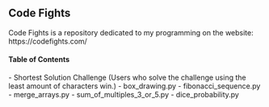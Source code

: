 <h2> Code Fights </h2>
Code Fights is a repository dedicated to my programming on the website: https://codefights.com/

<h4> Table of Contents </h4>
- Shortest Solution Challenge (Users who solve the challenge using the least amount of characters win.)
  - box_drawing.py
  - fibonacci_sequence.py
  - merge_arrays.py
  - sum_of_multiples_3_or_5.py
  - dice_probability.py
